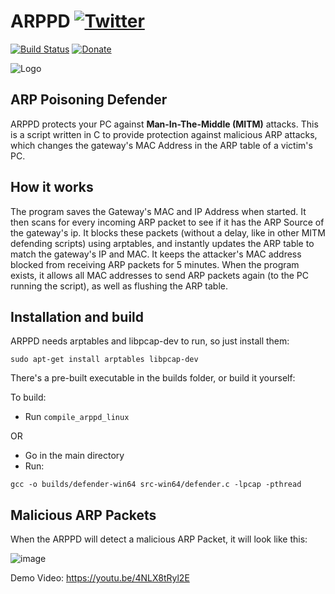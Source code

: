 # ARPPD [![Twitter](https://img.shields.io/twitter/url/http/shields.io.svg?style=social)](https://twitter.com/intent/tweet?text=Get%20protected%20against%20MITM%20attacks%20with%20this%20Github%20Project&url=https://github.com/Prodicode/ARPPD&hashtags=netsec,mitm,security,github)
[![Build Status](https://travis-ci.org/Prodicode/ARPPD.svg?branch=master)](https://travis-ci.org/Prodicode/ARPPD) [![Donate](https://liberapay.com/assets/widgets/donate.svg)](https://liberapay.com/Prodicode/donate)

![Logo](https://i.imgur.com/STjS80e.png)
## ARP Poisoning Defender

ARPPD protects your PC against **Man-In-The-Middle (MITM)** attacks. This is a script written in C to provide protection against malicious ARP attacks, which changes the gateway's MAC Address in the ARP table of a victim's PC.

## How it works

The program saves the Gateway's MAC and IP Address when started. It then scans for every incoming ARP packet to see if it has the ARP Source of the gateway's ip. It blocks these packets (without a delay, like in other MITM defending scripts) using arptables, and instantly updates the ARP table to match the gateway's IP and MAC. It keeps the attacker's MAC address blocked from receiving ARP packets for 5 minutes. When the program exists, it allows all MAC addresses to send ARP packets again (to the PC running the script), as well as flushing the ARP table.


## Installation and build
ARPPD needs arptables and libpcap-dev to run, so just install them:
```
sudo apt-get install arptables libpcap-dev
```

There's a pre-built executable in the builds folder, or build it yourself:

To build:
* Run `compile_arppd_linux`

OR

* Go in the main directory
* Run:
```
gcc -o builds/defender-win64 src-win64/defender.c -lpcap -pthread
```

## Malicious ARP Packets
When the ARPPD will detect a malicious ARP Packet, it will look like this:

![image](https://i.imgur.com/OiRGz9E.png)

Demo Video: https://youtu.be/4NLX8tRyl2E
